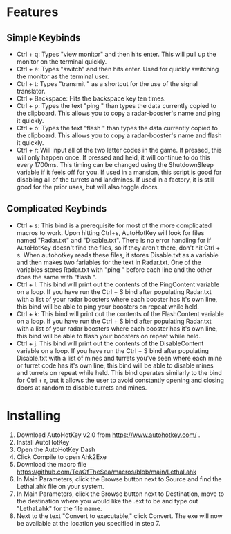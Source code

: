 # Features

## Simple Keybinds
* Ctrl + q: Types "view monitor" and then hits enter. This will pull up the monitor on the terminal quickly.
* Ctrl + e: Types "switch" and then hits enter. Used for quickly switching the monitor as the terminal user.
* Ctrl + t: Types "transmit " as a shortcut for the use of the signal translator.
* Ctrl + Backspace: Hits the backspace key ten times.
* Ctrl + p: Types the text "ping " than types the data currently copied to the clipboard. This allows you to copy a radar-booster's name and ping it quickly.
* Ctrl + o: Types the text "flash " than types the data currently copied to the clipboard. This allows you to copy a radar-booster's name and flash it quickly.
* Ctrl + r: Will input all of the two letter codes in the game. If pressed, this will only happen once. If pressed and held, it will continue to do this every 1700ms. This timing can be changed using the ShutdownSleep variable if it feels off for you. If used in a mansion, this script is good for disabling all of the turrets and landmines. If used in a factory, it is still good for the prior uses, but will also toggle doors.

## Complicated Keybinds
* Ctrl + s: This bind is a prerequisite for most of the more complicated macros to work. Upon hitting Ctrl+s, AutoHotKey will look for files named "Radar.txt" and "Disable.txt". There is no error handling for if AutoHotKey doesn't find the files, so if they aren't there, don't hit Ctrl + s. When autohotkey reads these files, it stores Disable.txt as a variable and then makes two fariables for the text in Radar.txt. One of the variables stores Radar.txt with "ping " before each line and the other does the same with "flash ".
* Ctrl + l: This bind will print out the contents of the PingContent variable on a loop. If you have run the Ctrl + S bind after populating Radar.txt with a list of your radar boosters where each booster has it's own line, this bind will be able to ping your boosters on repeat while held.
* Ctrl + k: This bind will print out the contents of the FlashContent variable on a loop. If you have run the Ctrl + S bind after populating Radar.txt with a list of your radar boosters where each booster has it's own line, this bind will be able to flash your boosters on repeat while held.
* Ctrl + j: This bind will print out the contents of the DisableContent variable on a loop. If you have run the Ctrl + S bind after populating Disable.txt with a list of mines and turrets you've seen where each mine or turret code has it's own line, this bind will be able to disable mines and turrets on repeat while held. This bind operates similarly to the bind for Ctrl + r, but it allows the user to avoid constantly opening and closing doors at random to disable turrets and mines.

# Installing
1. Download AutoHotKey v2.0 from https://www.autohotkey.com/ .
2. Install AutoHotKey
3. Open the AutoHotKey Dash
4. Click Compile to open Ahk2Exe
5. Download the macro file https://github.com/TeaOfTheSea/macros/blob/main/Lethal.ahk
6. In Main Parameters, click the Browse button next to Source and find the Lethal.ahk file on your system.
7. In Main Parameters, click the Browse button next to Destination, move to the destination where you would like the .ext to be and type out "Lethal.ahk" for the file name.
8. Next to the text "Convert to executable," click Convert. The exe will now be available at the location you specified in step 7.
